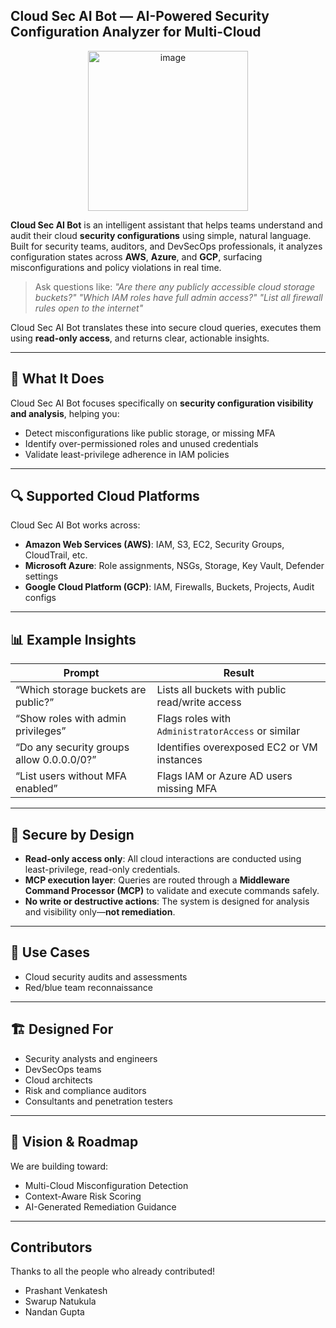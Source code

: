## **Cloud Sec AI Bot — AI-Powered Security Configuration Analyzer for Multi-Cloud**

<p align = "center">
<img width="256" height="256" alt="image" src="https://github.com/user-attachments/assets/0610e49e-2fc3-4973-a4f1-cfc6f99d4a83" />
</p>


**Cloud Sec AI Bot** is an intelligent assistant that helps teams understand and audit their cloud **security configurations** using simple, natural language. Built for security teams, auditors, and DevSecOps professionals, it analyzes configuration states across **AWS**, **Azure**, and **GCP**, surfacing misconfigurations and policy violations in real time.

> Ask questions like:
> *"Are there any publicly accessible cloud storage buckets?"*
> *"Which IAM roles have full admin access?"*
> *"List all firewall rules open to the internet"*

Cloud Sec AI Bot translates these into secure cloud queries, executes them using **read-only access**, and returns clear, actionable insights.

---

## 🧠 What It Does

Cloud Sec AI Bot focuses specifically on **security configuration visibility and analysis**, helping you:

* Detect misconfigurations like public storage, or missing MFA
* Identify over-permissioned roles and unused credentials
* Validate least-privilege adherence in IAM policies

---

## 🔍 Supported Cloud Platforms

Cloud Sec AI Bot works across:

* **Amazon Web Services (AWS)**: IAM, S3, EC2, Security Groups, CloudTrail, etc.
* **Microsoft Azure**: Role assignments, NSGs, Storage, Key Vault, Defender settings
* **Google Cloud Platform (GCP)**: IAM, Firewalls, Buckets, Projects, Audit configs

---

## 📊 Example Insights

| Prompt                                    | Result                                            |
| ----------------------------------------- | ------------------------------------------------- |
| “Which storage buckets are public?”       | Lists all buckets with public read/write access   |
| “Show roles with admin privileges”        | Flags roles with `AdministratorAccess` or similar |
| “Do any security groups allow 0.0.0.0/0?” | Identifies overexposed EC2 or VM instances        |
| “List users without MFA enabled”          | Flags IAM or Azure AD users missing MFA           |

---

## 🔐 Secure by Design

* **Read-only access only**: All cloud interactions are conducted using least-privilege, read-only credentials.
* **MCP execution layer**: Queries are routed through a **Middleware Command Processor (MCP)** to validate and execute commands safely.
* **No write or destructive actions**: The system is designed for analysis and visibility only—**not remediation**.

---

## 🎯 Use Cases

* Cloud security audits and assessments
* Red/blue team reconnaissance

---

## 🏗️ Designed For

* Security analysts and engineers
* DevSecOps teams
* Cloud architects
* Risk and compliance auditors
* Consultants and penetration testers

---

## 🚀 Vision & Roadmap

We are building toward:

* Multi-Cloud Misconfiguration Detection
* Context-Aware Risk Scoring
* AI-Generated Remediation Guidance


---

## Contributors

Thanks to all the people who already contributed!
* Prashant Venkatesh
* Swarup Natukula
* Nandan Gupta
